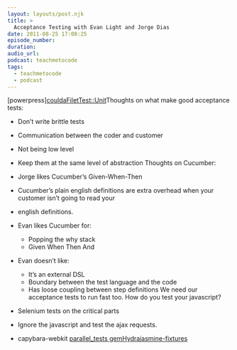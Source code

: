 ```yaml
---
layout: layouts/post.njk
title: >
  Acceptance Testing with Evan Light and Jorge Dias
date: 2011-08-25 17:08:25
episode_number:
duration:
audio_url:
podcast: teachmetocode
tags:
  - teachmetocode
  - podcast
---
```


[powerpress][coulda](https://github.com/elight/coulda)[Filet](https://github.com/xing/filet)[Test::Unit](https://ruby-doc.org/stdlib/libdoc/test/unit/rdoc/classes/Test/Unit.html)Thoughts on what make good acceptance tests:

- Don’t write brittle tests
- Communication between the coder and customer
- Not being low level
- Keep them at the same level of abstraction
  Thoughts on Cucumber:
- Jorge likes Cucumber’s Given-When-Then
- Cucumber’s plain english definitions are extra overhead when your customer isn’t going to read your
- english definitions.
- Evan likes Cucumber for:

  - Popping the why stack
  - Given When Then And

- Evan doesn’t like:

  - It’s an external DSL
  - Boundary between the test language and the code
  - Has loose coupling between step definitions
    We need our acceptance tests to run fast too. How do you test your javascript?

- Selenium tests on the critical parts
- Ignore the javascript and test the ajax requests.
- capybara-webkit
  [parallel_tests gem](https://github.com/grosser/parallel_tests)[Hydra](https://github.com/ngauthier/hydra)[jasmine-fixtures](https://github.com/mavenlink/jasmine-fixtures)

